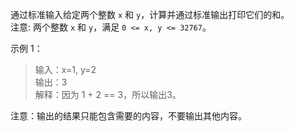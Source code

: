 通过标准输入给定两个整数 `x` 和 `y`，计算并通过标准输出打印它们的和。  
注意: 两个整数 `x` 和 `y`，满足 `0 <= x, y <= 32767`。

示例 1：
> 输入：x=1, y=2  
> 输出：3  
> 解释：因为 1 + 2 == 3，所以输出3。

注意：输出的结果只能包含需要的内容，不要输出其他内容。